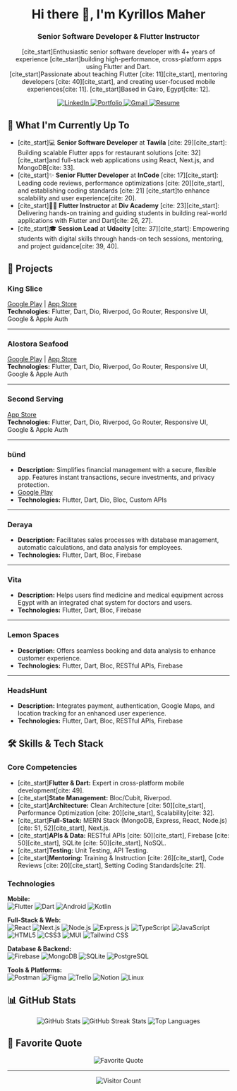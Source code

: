 <h1 align="center">Hi there 👋, I'm Kyrillos Maher</h1>

<h3 align="center">Senior Software Developer &amp; Flutter Instructor</h3>

<p align="center">
  [cite_start]Enthusiastic senior software developer with 4+ years of experience  [cite_start]building high-performance, cross-platform apps using Flutter and Dart. 
  <br />
  [cite_start]Passionate about teaching Flutter [cite: 11][cite_start], mentoring developers [cite: 40][cite_start], and creating user-focused mobile experiences[cite: 11]. [cite_start]Based in Cairo, Egypt[cite: 12].
</p>

<p align="center">
  <a href="https://www.linkedin.com/in/kyrillosmaher" target="_blank">
    <img src="https://img.shields.io/badge/LinkedIn-%230077B5.svg?style=for-the-badge&logo=linkedin&logoColor=white" alt="LinkedIn"/>
  </a>
  <a href="https://www.compiled-thoughts.tech/about" target="_blank">
    <img src="https://img.shields.io/badge/Portfolio-gray?style=for-the-badge&logo=globe&logoColor=white" alt="Portfolio"/>
  </a>
  <a href="mailto:kyrillosmaherfekri@gmail.com">
    <img src="https://img.shields.io/badge/Gmail-%23D14836.svg?style=for-the-badge&logo=gmail&logoColor=white" alt="Gmail"/>
  </a>
  <a href="https://drive.google.com/file/d/172l4bZZRmdfSB5dM6Gy9lSXt9XPnjaSO/view?usp=sharing" target="_blank">
    <img src="https://img.shields.io/badge/Resume-blue?style=for-the-badge&logo=googledrive&logoColor=white" alt="Resume"/>
  </a>
</p>

## 🚀 What I'm Currently Up To

* [cite_start]💻 **Senior Software Developer** at **Tawila** [cite: 29][cite_start]: Building scalable Flutter apps for restaurant solutions [cite: 32] [cite_start]and full-stack web applications using React, Next.js, and MongoDB[cite: 33].
* [cite_start]✨ **Senior Flutter Developer** at **InCode** [cite: 17][cite_start]: Leading code reviews, performance optimizations [cite: 20][cite_start], and establishing coding standards [cite: 21] [cite_start]to enhance scalability and user experience[cite: 20].
* [cite_start]👨‍🏫 **Flutter Instructor** at **Div Academy** [cite: 23][cite_start]: Delivering hands-on training and guiding students in building real-world applications with Flutter and Dart[cite: 26, 27].
* [cite_start]🎓 **Session Lead** at **Udacity** [cite: 37][cite_start]: Empowering students with digital skills through hands-on tech sessions, mentoring, and project guidance[cite: 39, 40].

## 💼 Projects

### King Slice
[Google Play](https://play.google.com/store/apps/details?id=com.kingslice_pizza.app) | [App Store](https://apps.apple.com/gb/app/king-slice/id6739634206)  
**Technologies:** Flutter, Dart, Dio, Riverpod, Go Router, Responsive UI, Google & Apple Auth

---

### Alostora Seafood
[Google Play](https://play.google.com/store/apps/details?id=com.alostora_seafood.app) | [App Store](https://apps.apple.com/gb/app/alostora/id6740809005)  
**Technologies:** Flutter, Dart, Dio, Riverpod, Go Router, Responsive UI, Google & Apple Auth

---

### Second Serving
[App Store](https://apps.apple.com/gb/app/second-serving/id6741741762)  
**Technologies:** Flutter, Dart, Dio, Riverpod, Go Router, Responsive UI, Google & Apple Auth

---

### bünd
- **Description:** Simplifies financial management with a secure, flexible app. Features instant transactions, secure investments, and privacy protection.
- [Google Play](https://play.google.com/store/apps/details?id=com.bund.bund)
- **Technologies:** Flutter, Dart, Dio, Bloc, Custom APIs

---

### Deraya
- **Description:** Facilitates sales processes with database management, automatic calculations, and data analysis for employees.
- **Technologies:** Flutter, Dart, Bloc, Firebase

---

### Vita
- **Description:** Helps users find medicine and medical equipment across Egypt with an integrated chat system for doctors and users.
- **Technologies:** Flutter, Dart, Bloc, Firebase

---

### Lemon Spaces
- **Description:** Offers seamless booking and data analysis to enhance customer experience.
- **Technologies:** Flutter, Dart, Bloc, RESTful APIs, Firebase

---

### HeadsHunt
- **Description:** Integrates payment, authentication, Google Maps, and location tracking for an enhanced user experience.
- **Technologies:** Flutter, Dart, Bloc, RESTful APIs, Firebase

## 🛠️ Skills & Tech Stack

### Core Competencies
- [cite_start]**Flutter & Dart:** Expert in cross-platform mobile development[cite: 49].
- [cite_start]**State Management:** Bloc/Cubit, Riverpod.
- [cite_start]**Architecture:** Clean Architecture [cite: 50][cite_start], Performance Optimization [cite: 20][cite_start], Scalability[cite: 32].
- [cite_start]**Full-Stack:** MERN Stack (MongoDB, Express, React, Node.js) [cite: 51, 52][cite_start], Next.js.
- [cite_start]**APIs & Data:** RESTful APIs [cite: 50][cite_start], Firebase [cite: 50][cite_start], SQLite [cite: 50][cite_start], NoSQL.
- [cite_start]**Testing:** Unit Testing, API Testing.
- [cite_start]**Mentoring:** Training & Instruction [cite: 26][cite_start], Code Reviews [cite: 20][cite_start], Setting Coding Standards[cite: 21].

### Technologies

<p align="left">
  <strong>Mobile:</strong><br>
  <img src="https://img.shields.io/badge/Flutter-%2302569B.svg?style=flat&logo=Flutter&logoColor=white" alt="Flutter"/>
  <img src="https://img.shields.io/badge/dart-%230175C2.svg?style=flat&logo=dart&logoColor=white" alt="Dart"/>
  <img src="https://img.shields.io/badge/Android-3DDC84?style=flat&logo=android&logoColor=white" alt="Android"/>
  <img src="https://img.shields.io/badge/Kotlin-%230095D5.svg?style=flat&logo=kotlin&logoColor=white" alt="Kotlin"/>
</p>

<p align="left">
  <strong>Full-Stack & Web:</strong><br>
  <img src="https://img.shields.io/badge/React-%2320232a.svg?style=flat&logo=react&logoColor=%2361DAFB" alt="React"/>
  <img src="https://img.shields.io/badge/Next.js-%23000000.svg?style=flat&logo=next.js&logoColor=white" alt="Next.js"/>
  <img src="https://img.shields.io/badge/node.js-6DA55F?style=flat&logo=node.js&logoColor=white" alt="Node.js"/>
  <img src="https://img.shields.io/badge/express.js-%23404d59.svg?style=flat&logo=express&logoColor=%2361DAFB" alt="Express.js"/>
  <img src="https://img.shields.io/badge/typescript-%23007ACC.svg?style=flat&logo=typescript&logoColor=white" alt="TypeScript"/>
  <img src="https://img.shields.io/badge/javascript-%23323330.svg?style=flat&logo=javascript&logoColor=%23F7DF1E" alt="JavaScript"/>
  <img src="https://img.shields.io/badge/HTML5-%23E34F26.svg?style=flat&logo=html5&logoColor=white" alt="HTML5"/>
  <img src="https://img.shields.io/badge/CSS3-%231572B6.svg?style=flat&logo=css3&logoColor=white" alt="CSS3"/>
  <img src="https://img.shields.io/badge/MUI-%230081CB.svg?style=flat&logo=mui&logoColor=white" alt="MUI"/>
  <img src="https://img.shields.io/badge/Tailwind_CSS-%231a202c.svg?style=flat&logo=tailwind-css&logoColor=white" alt="Tailwind CSS"/>
</p>

<p align="left">
  <strong>Database & Backend:</strong><br>
  <img src="https://img.shields.io/badge/firebase-%23039BE5.svg?style=flat&logo=firebase" alt="Firebase"/>
  <img src="https://img.shields.io/badge/mongodb-%2347A248.svg?style=flat&logo=mongodb&logoColor=white" alt="MongoDB"/>
  <img src="https://img.shields.io/badge/sqlite-%2307405e.svg?style=flat&logo=sqlite&logoColor=white" alt="SQLite"/>
  <img src="https://img.shields.io/badge/postgres-%23316192.svg?style=flat&logo=postgresql&logoColor=white" alt="PostgreSQL"/>
</p>

<p align="left">
  <strong>Tools & Platforms:</strong><br>
  <img src="https://img.shields.io/badge/Postman-%23FF6C37.svg?style=flat&logo=Postman&logoColor=white" alt="Postman"/>
  <img src="https://img.shields.io/badge/figma-%23F24E1E.svg?style=flat&logo=figma&logoColor=white" alt="Figma"/>
  <img src="https://img.shields.io/badge/Trello-%23026AA7.svg?style=flat&logo=Trello&logoColor=white" alt="Trello"/>
  <img src="https://img.shields.io/badge/Notion-%23000000.svg?style=flat&logo=notion&logoColor=white" alt="Notion"/>
  <img src="https://img.shields.io/badge/Linux-FCC624?style=flat&logo=linux&logoColor=black" alt="Linux"/>
</p>

## 📊 GitHub Stats

<p align="center">
  <img src="https://github-readme-stats.vercel.app/api?username=Ikyrillos&theme=dark&hide_border=false&include_all_commits=false&count_private=false" alt="GitHub Stats"/>
  <img src="https://github-readme-streak-stats.herokuapp.com/?user=Ikyrillos&theme=dark&hide_border=false" alt="GitHub Streak Stats"/>
  <img src="https://github-readme-stats.vercel.app/api/top-langs/?username=Ikyrillos&theme=dark&hide_border=false&include_all_commits=false&count_private=false&layout=compact" alt="Top Languages"/>
</p>

## 💬 Favorite Quote

<p align="center">
  <img src="https://quotes-github-readme.vercel.app/api?type=vertical&theme=dark&quote=Things%20don%27t%20turn%20up%20in%20this%20world%20until%20somebody%20turns%20them%20up.&author=James%20A.%20Garfield" alt="Favorite Quote"/>
</p>

---
<p align="center">
  <img src="https://visitcount.itsvg.in/api?id=Ikyrillos&icon=0&color=3" alt="Visitor Count"/>
</p>
